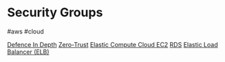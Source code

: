 # Security Groups
#aws #cloud 

[Defence In Depth](Defence%20In%20Depth)
[Zero-Trust](Zero-Trust)
[Elastic Compute Cloud EC2](AWS/--%20Compute%20--/Elastic%20Compute%20Cloud%20EC2.md)
[RDS](AWS/--%20Databases%20--/RDS.md)
[Elastic Load Balancer (ELB)](AWS/--%20Compute%20--/Elastic%20Load%20Balancer%20(ELB).md)